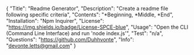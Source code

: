 {
	"Title": "Readme Generator",
	"Description": "Create a readme file following specific criteria",
	"Contents": "*Beginning, *Middle, *End",
	"Installation": "Npm Inquirer",
	"License": "https://img.shields.io/badge/License-SPCE-blue",
	"Usage": "Open the CLI (Command Line Interface) and run 'node index.js'",
	"Test": "n/a",
	"Questions": "https://github.com/Duhhvonte",
	"Info": "devonte.letts@gmail.com"
}

